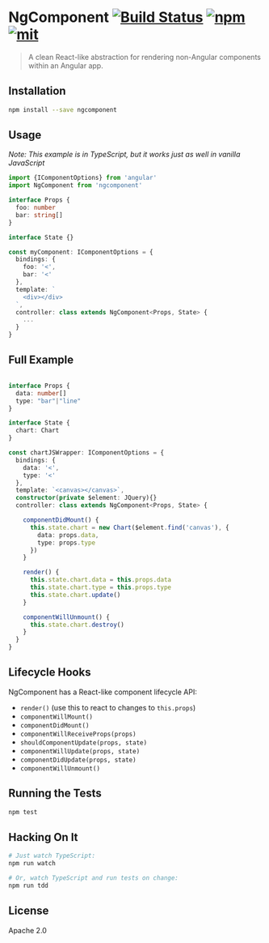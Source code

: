 # NgComponent [![Build Status][build]](https://circleci.com/gh/coatue/ngcomponent) [![npm]](https://www.npmjs.com/package/ngcomponent) [![mit]](https://opensource.org/licenses/MIT)

[build]: https://img.shields.io/circleci/project/coatue/ngcomponent.svg?branch=master&style=flat-square
[npm]: https://img.shields.io/npm/v/ngcomponent.svg?style=flat-square
[mit]: https://img.shields.io/npm/l/ngcomponent.svg?style=flat-square

> A clean React-like abstraction for rendering non-Angular components within an Angular app.

## Installation

```sh
npm install --save ngcomponent
```

## Usage

*Note: This example is in TypeScript, but it works just as well in vanilla JavaScript*

```ts
import {IComponentOptions} from 'angular'
import NgComponent from 'ngcomponent'

interface Props {
  foo: number
  bar: string[]
}

interface State {}

const myComponent: IComponentOptions = {
  bindings: {
    foo: '<',
    bar: '<'
  },
  template: `
    <div></div>
  `,
  controller: class extends NgComponent<Props, State> {
    ...
  }
}
```

## Full Example

```ts

interface Props {
  data: number[]
  type: "bar"|"line"
}

interface State {
  chart: Chart
}

const chartJSWrapper: IComponentOptions = {
  bindings: {
    data: '<',
    type: '<'
  },
  template: `<canvas></canvas>`,
  constructor(private $element: JQuery){}
  controller: class extends NgComponent<Props, State> {

    componentDidMount() {
      this.state.chart = new Chart($element.find('canvas'), {
        data: props.data,
        type: props.type
      })
    }

    render() {
      this.state.chart.data = this.props.data
      this.state.chart.type = this.props.type
      this.state.chart.update()
    }

    componentWillUnmount() {
      this.state.chart.destroy()
    }
  }
}
```

## Lifecycle Hooks

NgComponent has a React-like component lifecycle API:

- `render()` (use this to react to changes to `this.props`)
- `componentWillMount()`
- `componentDidMount()`
- `componentWillReceiveProps(props)`
- `shouldComponentUpdate(props, state)`
- `componentWillUpdate(props, state)`
- `componentDidUpdate(props, state)`
- `componentWillUnmount()`

## Running the Tests

```sh
npm test
```

## Hacking On It

```sh
# Just watch TypeScript:
npm run watch

# Or, watch TypeScript and run tests on change:
npm run tdd
```

## License

Apache 2.0
